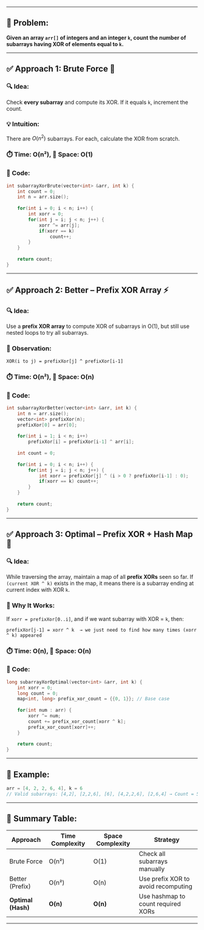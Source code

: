 
---

## 🧩 Problem:

**Given an array `arr[]` of integers and an integer `k`, count the number of subarrays having XOR of elements equal to `k`.**

---

## ✅ Approach 1: Brute Force 🐢

### 🔍 Idea:

Check **every subarray** and compute its XOR. If it equals `k`, increment the count.

### 💡 Intuition:

There are $O(n^2)$ subarrays. For each, calculate the XOR from scratch.

### ⏱️ Time: O(n²), 🧠 Space: O(1)

### 🧠 Code:

```cpp
int subarrayXorBrute(vector<int> &arr, int k) {
    int count = 0;
    int n = arr.size();
    
    for(int i = 0; i < n; i++) {
        int xorr = 0;
        for(int j = i; j < n; j++) {
            xorr ^= arr[j];
            if(xorr == k)
                count++;
        }
    }
    
    return count;
}
```

---

## ✅ Approach 2: Better – Prefix XOR Array ⚡️

### 🔍 Idea:

Use a **prefix XOR array** to compute XOR of subarrays in O(1), but still use nested loops to try all subarrays.

### 🧠 Observation:

`XOR(i to j) = prefixXor[j] ^ prefixXor[i-1]`

### ⏱️ Time: O(n²), 🧠 Space: O(n)

### 🧠 Code:

```cpp
int subarrayXorBetter(vector<int> &arr, int k) {
    int n = arr.size();
    vector<int> prefixXor(n);
    prefixXor[0] = arr[0];
    
    for(int i = 1; i < n; i++)
        prefixXor[i] = prefixXor[i-1] ^ arr[i];
    
    int count = 0;
    
    for(int i = 0; i < n; i++) {
        for(int j = i; j < n; j++) {
            int xorr = prefixXor[j] ^ (i > 0 ? prefixXor[i-1] : 0);
            if(xorr == k) count++;
        }
    }
    
    return count;
}
```

---

## ✅ Approach 3: Optimal – Prefix XOR + Hash Map 🚀

### 🔍 Idea:

While traversing the array, maintain a map of all **prefix XORs** seen so far. If `(current XOR ^ k)` exists in the map, it means there is a subarray ending at current index with XOR `k`.

### 🧠 Why It Works:

If `xorr = prefixXor[0..i]`, and if we want subarray with XOR = `k`, then:

```
prefixXor[j-1] = xorr ^ k  → we just need to find how many times (xorr ^ k) appeared
```

### ⏱️ Time: O(n), 🧠 Space: O(n)

### 🧠 Code:

```cpp
long subarrayXorOptimal(vector<int> &arr, int k) {
    int xorr = 0;
    long count = 0;
    map<int, long> prefix_xor_count = {{0, 1}}; // Base case
    
    for(int num : arr) {
        xorr ^= num;
        count += prefix_xor_count[xorr ^ k];
        prefix_xor_count[xorr]++;
    }
    
    return count;
}
```

---

## 🎯 Example:

```cpp
arr = [4, 2, 2, 6, 4], k = 6
// Valid subarrays: [4,2], [2,2,6], [6], [4,2,2,6], [2,6,4] → Count = 5
```

---

## 📝 Summary Table:

| Approach           | Time Complexity | Space Complexity | Strategy                            |
| ------------------ | --------------- | ---------------- | ----------------------------------- |
| Brute Force        | O(n²)           | O(1)             | Check all subarrays manually        |
| Better (Prefix)    | O(n²)           | O(n)             | Use prefix XOR to avoid recomputing |
| **Optimal (Hash)** | **O(n)**        | **O(n)**         | Use hashmap to count required XORs  |

---
